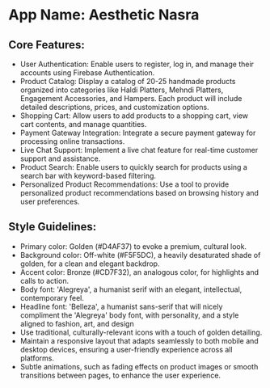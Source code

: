 # **App Name**: Aesthetic Nasra

## Core Features:

- User Authentication: Enable users to register, log in, and manage their accounts using Firebase Authentication.
- Product Catalog: Display a catalog of 20-25 handmade products organized into categories like Haldi Platters, Mehndi Platters, Engagement Accessories, and Hampers. Each product will include detailed descriptions, prices, and customization options.
- Shopping Cart: Allow users to add products to a shopping cart, view cart contents, and manage quantities.
- Payment Gateway Integration: Integrate a secure payment gateway for processing online transactions.
- Live Chat Support: Implement a live chat feature for real-time customer support and assistance.
- Product Search: Enable users to quickly search for products using a search bar with keyword-based filtering.
- Personalized Product Recommendations: Use a tool to provide personalized product recommendations based on browsing history and user preferences.

## Style Guidelines:

- Primary color: Golden (#D4AF37) to evoke a premium, cultural look.
- Background color: Off-white (#F5F5DC), a heavily desaturated shade of golden, for a clean and elegant backdrop.
- Accent color: Bronze (#CD7F32), an analogous color, for highlights and calls to action.
- Body font: 'Alegreya', a humanist serif with an elegant, intellectual, contemporary feel.
- Headline font: 'Belleza', a humanist sans-serif that will nicely compliment the 'Alegreya' body font, with personality, and a style aligned to fashion, art, and design
- Use traditional, culturally-relevant icons with a touch of golden detailing.
- Maintain a responsive layout that adapts seamlessly to both mobile and desktop devices, ensuring a user-friendly experience across all platforms.
- Subtle animations, such as fading effects on product images or smooth transitions between pages, to enhance the user experience.